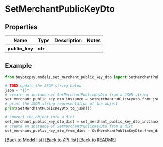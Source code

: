 # SetMerchantPublicKeyDto


## Properties

Name | Type | Description | Notes
------------ | ------------- | ------------- | -------------
**public_key** | **str** |  | 

## Example

```python
from buybtcpay.models.set_merchant_public_key_dto import SetMerchantPublicKeyDto

# TODO update the JSON string below
json = "{}"
# create an instance of SetMerchantPublicKeyDto from a JSON string
set_merchant_public_key_dto_instance = SetMerchantPublicKeyDto.from_json(json)
# print the JSON string representation of the object
print(SetMerchantPublicKeyDto.to_json())

# convert the object into a dict
set_merchant_public_key_dto_dict = set_merchant_public_key_dto_instance.to_dict()
# create an instance of SetMerchantPublicKeyDto from a dict
set_merchant_public_key_dto_from_dict = SetMerchantPublicKeyDto.from_dict(set_merchant_public_key_dto_dict)
```
[[Back to Model list]](../README.md#documentation-for-models) [[Back to API list]](../README.md#documentation-for-api-endpoints) [[Back to README]](../README.md)



